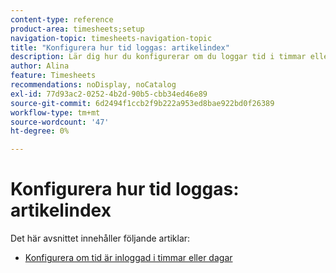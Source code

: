 ```yaml
---
content-type: reference
product-area: timesheets;setup
navigation-topic: timesheets-navigation-topic
title: "Konfigurera hur tid loggas: artikelindex"
description: Lär dig hur du konfigurerar om du loggar tid i timmar eller dagar i artiklarna i det här avsnittet.
author: Alina
feature: Timesheets
recommendations: noDisplay, noCatalog
exl-id: 77d93ac2-0252-4b2d-90b5-cbb34ed46e89
source-git-commit: 6d2494f1ccb2f9b222a953ed8bae922bd0f26389
workflow-type: tm+mt
source-wordcount: '47'
ht-degree: 0%

---
```


# Konfigurera hur tid loggas: artikelindex

Det här avsnittet innehåller följande artiklar:

* [Konfigurera om tid är inloggad i timmar eller dagar](../../timesheets/config-timesheet-prefs/config-time-logged-hrs-days.md)
